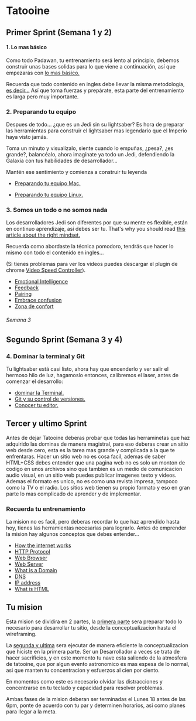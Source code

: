 # Tatooine

## Primer Sprint (Semana 1 y 2)

#### 1. Lo mas básico

Como todo Padawan, tu entrenamiento será lento al principio, debemos construir unas bases solidas para lo que viene a continuación, así que empezarás con [lo mas básico.](01-The-very-basics.md)

Recuerda que todo contenido en ingles debe llevar la misma metodología, [es decir...](english-metodology.md)
Así que toma fuerzas y prepárate, esta parte del entrenamiento es larga pero muy importante.

### 2. Preparando tu equipo

Despues de todo... ¿que es un Jedi sin su lightsaber? Es hora de preparar las herramientas para construir el lightsaber mas legendario que el Imperio haya visto jamás.

Toma un minuto y visualízalo, siente cuando lo empuñas, ¿pesa?, ¿es grande?, balancéalo, ahora imagínate ya todo un Jedi, defendiendo la Galaxia con tus habilidades de desarrollador...

Mantén ese sentimiento y comienza a construir tu leyenda

- [Preparando tu equipo Mac.](02-setup-your-mac.md)

- [Preparando tu equipo Linux.](02-setup-your-linux.md)



### 3. Somos un todo o no somos nada

Los desarrolladores Jedi son diferentes por que su mente es flexible, están en continuo aprendizaje, así debes ser tu. That's why you should read [this article about the right mindset.](https://www.brainpickings.org/2014/01/29/carol-dweck-mindset/)


Recuerda como abordaste la técnica pomodoro, tendrás que hacer lo mismo con todo el contenido en ingles...

(Si tienes problemas para ver los videos puedes descargar el plugin de chrome [Video Speed Controller](https://github.com/igrigorik/videospeed)).

- [Emotional Intelligence](https://vimeo.com/99779530)
- [Feedback](https://vimeo.com/99780302)
- [Pairing](https://vimeo.com/76662569)
- [Embrace confusion](embrace-confusion.mp4)
- [Zona de confort](https://www.youtube.com/watch?v=RSUykLfEmVE)



###### Semana 3

## Segundo Sprint (Semana 3 y 4)

### 4. Dominar la terminal y Git

Tu lightsaber está casi listo, ahora hay que encenderlo y ver salir el hermoso hilo de luz, hagamoslo entonces, calibremos el laser, antes de comenzar el desarrollo:

- [dominar la Terminal.](domina-la-terminal.md)
- [Git y su control de versiones.](Viaja-en-el-tiempo-con-GIT.md)
- [Conocer tu editor.](atom-basics.md)


## Tercer y ultimo Sprint

Antes de dejar Tatooine deberas probar que todas las herraminetas que haz adquirido las dominas de manera magistral, para eso deberas crear un sitio web desde cero, esta es la tarea mas grande y complicada a la que te enfrentaras. Hacer un sitio web no es cosa facil, ademas de saber HTML+CSS debes entender que una pagina web no es solo un monton de codigo en unos archivos sino que tambien es un medio de comunicacion audio visual, en un sitio web puedes publicar imagenes texto y videos.
Ademas el formato es unico, no es como una revista impresa, tampoco como la TV o el radio. Los sitios web tienen su propio formato y eso en gran parte lo mas complicado de aprender y de implementar.

### Recuerda tu entrenamiento

La mision no es facil, pero deberas recordar lo que haz aprendido hasta hoy, tienes las herramientas necesarias para lograrlo. Antes de emprender la mision hay algunos conceptos que debes entender...


- [How the internet works](https://www.youtube.com/watch?v=7_LPdttKXPc)
- [HTTP Protocol](https://en.wikipedia.org/wiki/Hypertext_Transfer_Protocol)
- [Web Browser](http://skillcrush.com/2012/10/01/web-browsers/)
- [Web Server](http://skillcrush.com/2012/07/03/web-server-2/)
- [What is a Domain](http://skillcrush.com/2012/11/01/domain-2/)
- [DNS](http://skillcrush.com/2012/04/24/dns/)
- [IP address](http://skillcrush.com/2012/07/03/ip-address-2/)
- [What is HTML](http://skillcrush.com/2012/04/02/html/)

## Tu mision

Esta mision se dividira en 2 partes, la [primera parte](despegando-de-tatooine-1.md) sera preparar todo lo necesario para desarrollar tu sitio, desde la conceptualizacion hasta el wireframing.

La [segunda y ultima](despegando-de-tatooine-2.md) sera ejecutar de manera eficiente la conceptualizacion que hiciste en la primera parte. Ser un Desarrollador a veces se trata de hacer sacrificios, y en este momento tu nave esta saliendo de la atmosfera de tatooine, que por algun evento astronomico es mas espesa de lo normal, asi que manten tu concentracion y esfuerzos al cien por ciento.

En momentos como este es necesario olvidar las distracciones y concentrarse en tu teclado y capacidad para resolver problemas.

Ambas fases de la mision deberan ser terminadas el Lunes 18 antes de las 6pm, ponte de acuerdo con tu par y determinen horarios, asi como planes para llegar a la meta.
